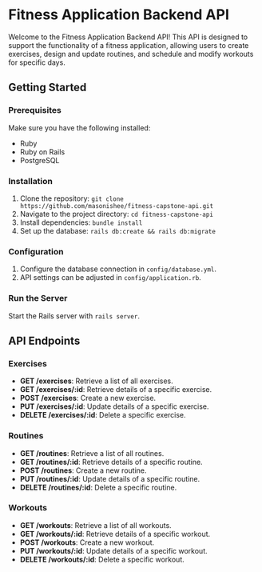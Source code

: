 # Fitness Application Backend API

Welcome to the Fitness Application Backend API! This API is designed to support the functionality of a fitness application, allowing users to create exercises, design and update routines, and schedule and modify workouts for specific days.

## Getting Started

### Prerequisites

Make sure you have the following installed:

- Ruby
- Ruby on Rails
- PostgreSQL

### Installation

1. Clone the repository: `git clone https://github.com/masonishee/fitness-capstone-api.git`
2. Navigate to the project directory: `cd fitness-capstone-api`
3. Install dependencies: `bundle install`
4. Set up the database: `rails db:create && rails db:migrate`

### Configuration

1. Configure the database connection in `config/database.yml`.
2. API settings can be adjusted in `config/application.rb`.

### Run the Server

Start the Rails server with `rails server`.

## API Endpoints

### Exercises

- **GET /exercises**: Retrieve a list of all exercises.
- **GET /exercises/:id**: Retrieve details of a specific exercise.
- **POST /exercises**: Create a new exercise.
- **PUT /exercises/:id**: Update details of a specific exercise.
- **DELETE /exercises/:id**: Delete a specific exercise.

### Routines

- **GET /routines**: Retrieve a list of all routines.
- **GET /routines/:id**: Retrieve details of a specific routine.
- **POST /routines**: Create a new routine.
- **PUT /routines/:id**: Update details of a specific routine.
- **DELETE /routines/:id**: Delete a specific routine.

### Workouts

- **GET /workouts**: Retrieve a list of all workouts.
- **GET /workouts/:id**: Retrieve details of a specific workout.
- **POST /workouts**: Create a new workout.
- **PUT /workouts/:id**: Update details of a specific workout.
- **DELETE /workouts/:id**: Delete a specific workout.
